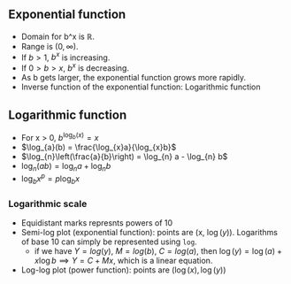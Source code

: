 ## Exponential function
- Domain for b^x is ℝ.
- Range is $(0, ∞)$.
- If $b > 1$, $b^x$ is increasing.
- If $0 > b > x$, $b^x$ is decreasing.
- As b gets larger, the exponential function grows more rapidly.
- Inverse function of the exponential function: Logarithmic function

## Logarithmic function
- For x > 0, $b^{\log_{b}(x)} = x$
- $\log_{a}(b) = \frac{\log_{x}a}{\log_{x}b}$
- $\log_{n}\left(\frac{a}{b}\right) = \log_{n} a - \log_{n} b$
- $\log_{n}(ab) = \log_{n}a + \log_{n}b$
- $\log_{b} x^p = p \log_{b} x$

### Logarithmic scale
- Equidistant marks represnts powers of 10
- Semi-log plot (exponential function): points are (x, $\log(y)$). Logarithms of base 10 can simply be represented using `log`.
	- if we have $Y = log(y)$, $M = log(b)$, $C = log(a)$, then $\log(y) = \log(a) + x \log b \implies Y = C + Mx$, which is a linear equation.
- Log-log plot (power function): points are $(\log(x), \log(y))$
